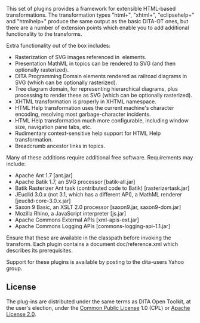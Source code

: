 This set of plugins provides a framework for extensible HTML-based
transformations.  The transformation types "html+", "xhtml+",
"eclipsehelp+" and "htmlhelp+" produce the same output as the basic
DITA-OT ones, but there are a number of extension points which enable
you to add additional functionality to the transforms.

Extra functionality out of the box includes:

* Rasterization of SVG images referenced in <image> elements.
* Presentation MathML in topics can be rendered to SVG (and then
  optionally rasterized).
* DITA Programming Domain <syntaxdiagram> elements rendered as
  railroad diagrams in SVG (which can be optionally rasterized).
* Tree diagram domain, for representing hierarchical diagrams,
  plus processing to render these as SVG (which can be optionally
  rasterized).
* XHTML transformation is properly in XHTML namespace.
* HTML Help transformation uses the current machine's character
  encoding, resolving most garbage-character incidents.
* HTML Help transformation much more configurable, including
  window size, navigation pane tabs, etc.
* Rudimentary context-sensitive help support for HTML Help
  transformation.
* Breadcrumb ancestor links in topics.

Many of these additions require additional free software.  Requirements
may include:

* Apache Ant 1.7 [ant.jar]
* Apache Batik 1.7, an SVG processor [batik-all.jar]
* Batik Rasterizer Ant task (contributed code to Batik) [rasterizertask.jar]
* JEuclid 3.0.x (not 3.1, which has a different API),
  a MathML renderer [jeuclid-core-3.0.x.jar]
* Saxon 9 Basic, an XSLT 2.0 processor [saxon9.jar, saxon9-dom.jar]
* Mozilla Rhino, a JavaScript interpreter [js.jar]
* Apache Commons External APIs [xml-apis-ext.jar]
* Apache Commons Logging APIs [commons-logging-api-1.1.jar]

Ensure that these are available in the classpath before invoking the
transform.  Each plugin contains a document doc/reference.xml which
describes its prerequisites.

Support for these plugins is available by posting to the dita-users
Yahoo group.

License
-------

The plug-ins are distributed under the same terms as DITA Open Toolkit, at the user's election, under the [Common Public License](http://www.opensource.org/licenses/cpl1.0.php) 1.0 (CPL) or [Apache License 2.0](http://www.apache.org/licenses/LICENSE-2.0).


